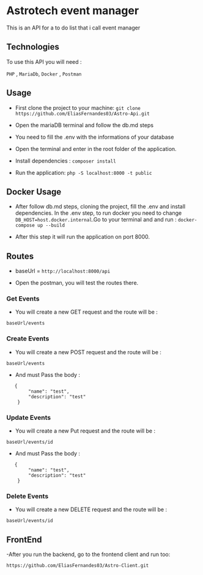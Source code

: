 # Astrotech event manager

This is an API for a to do list that i call event manager

## Technologies
To use this API you will need :

`PHP` , `MariaDb`, `Docker` , `Postman`

## Usage

- First clone the project to your machine:
`git clone https://github.com/EliasFernandes03/Astro-Api.git`

- Open the mariaDB terminal and follow the db.md steps

- You need to fill the .env with the informations of your database

- Open the terminal and  enter in the root folder of the application.

- Install dependencies :
  `composer install`

- Run the application: 
`php -S localhost:8000 -t public`

## Docker Usage 

- After follow db.md steps, cloning the project, fill the .env and install dependencies. In the .env step, to run docker you need to change `DB_HOST=host.docker.internal`.Go to your terminal and and run :
`docker-compose up --build`

- After this step it will run the application on port 8000.

## Routes

- baseUrl = `http://localhost:8000/api`

- Open the postman, you will test the routes there.

### Get Events

- You will create a new GET request and the route will be : 

`baseUrl/events`

### Create Events

- You will create a new POST request and the route will be : 

`baseUrl/events`

- And must Pass the body : 
```
   {
        "name": "test",
        "description": "test"
    }
```

### Update Events

- You will create a new Put request and the route will be : 

`baseUrl/events/id`

- And must Pass the body : 
```
   {
        "name": "test",
        "description": "test"
    }
```

### Delete Events

- You will create a new DELETE request and the route will be : 

`baseUrl/events/id`


## FrontEnd

-After you run the backend, go to the frontend client and run too: 

`https://github.com/EliasFernandes03/Astro-Client.git`
